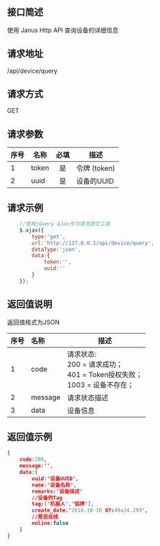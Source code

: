 ## 接口简述

使用 Janus Http API 查询设备的详细信息

## 请求地址

/api/device/query

## 请求方式

GET

## 请求参数

序号|名称 | 必填 | 描述
--------- |--------- | :------: | -------------------------------------------------------------
1|token     | 是      | 令牌 (token)
2|uuid      |  是| 设备的UUID

## 请求示例

``` JavaScript
    //使用jQuery AJax作为请求提交工具
    $.ajax({
        type:'get',
        url:'http://127.0.0.1/api/device/query',
        dataType:'json',
        data:{
            token:'',
            uuid:''
        }
    });

```

## 返回值说明

返回值格式为JSON

序号|名称  | 描述
--------- | :------ | -------------------------------------------------------------
1|code     | 请求状态: <br/>200 = 请求成功；<br/>401 = Token授权失败；<br/>1003 = 设备不存在；<br/>
2|message      |  请求状态描述
3|data     |  设备信息

## 返回值示例

``` JSON
{
    code:200,
    message:'',
    data:{
        uuid:'设备UUID',
        name:'设备名称',
        remarks:'设备描述'
        //设备的Tag
        tag:['机器人','弧焊'],
        create_date:'2018-10-16 07:49:34.299',
        //是否在线
        online:false
    }
}
```

